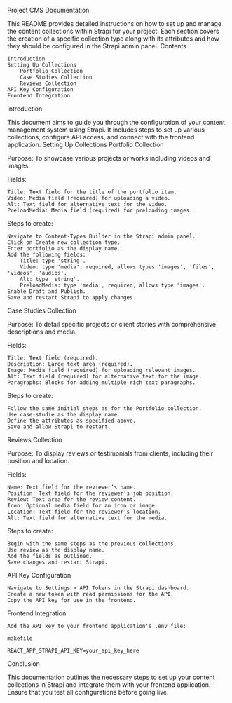 Project CMS Documentation

This README provides detailed instructions on how to set up and manage the content collections within Strapi for your project. Each section covers the creation of a specific collection type along with its attributes and how they should be configured in the Strapi admin panel.
Contents

    Introduction
    Setting Up Collections
        Portfolio Collection
        Case Studies Collection
        Reviews Collection
    API Key Configuration
    Frontend Integration

Introduction

This document aims to guide you through the configuration of your content management system using Strapi. It includes steps to set up various collections, configure API access, and connect with the frontend application.
Setting Up Collections
Portfolio Collection

Purpose: To showcase various projects or works including videos and images.

Fields:

    Title: Text field for the title of the portfolio item.
    Video: Media field (required) for uploading a video.
    Alt: Text field for alternative text for the video.
    PreloadMedia: Media field (required) for preloading images.

Steps to create:

    Navigate to Content-Types Builder in the Strapi admin panel.
    Click on Create new collection type.
    Enter portfolio as the display name.
    Add the following fields:
        Title: type 'string'.
        Video: type 'media', required, allows types 'images', 'files', 'videos', 'audios'.
        Alt: type 'string'.
        PreloadMedia: type 'media', required, allows type 'images'.
    Enable Draft and Publish.
    Save and restart Strapi to apply changes.

Case Studies Collection

Purpose: To detail specific projects or client stories with comprehensive descriptions and media.

Fields:

    Title: Text field (required).
    Description: Large text area (required).
    Image: Media field (required) for uploading relevant images.
    Alt: Text field (required) for alternative text for the image.
    Paragraphs: Blocks for adding multiple rich text paragraphs.

Steps to create:

    Follow the same initial steps as for the Portfolio collection.
    Use case-studie as the display name.
    Define the attributes as specified above.
    Save and allow Strapi to restart.

Reviews Collection

Purpose: To display reviews or testimonials from clients, including their position and location.

Fields:

    Name: Text field for the reviewer’s name.
    Position: Text field for the reviewer’s job position.
    Review: Text area for the review content.
    Icon: Optional media field for an icon or image.
    Location: Text field for the reviewer's location.
    Alt: Text field for alternative text for the media.

Steps to create:

    Begin with the same steps as the previous collections.
    Use review as the display name.
    Add the fields as outlined.
    Save changes and restart Strapi.

API Key Configuration

    Navigate to Settings > API Tokens in the Strapi dashboard.
    Create a new token with read permissions for the API.
    Copy the API key for use in the frontend.

Frontend Integration

    Add the API key to your frontend application's .env file:

    makefile

    REACT_APP_STRAPI_API_KEY=your_api_key_here

Conclusion

This documentation outlines the necessary steps to set up your content collections in Strapi and integrate them with your frontend application. Ensure that you test all configurations before going live.